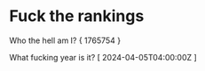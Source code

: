 # Fuck the rankings

Who the hell am I?
{ 1765754 }

What fucking year is it?
[ 2024-04-05T04:00:00Z ]
